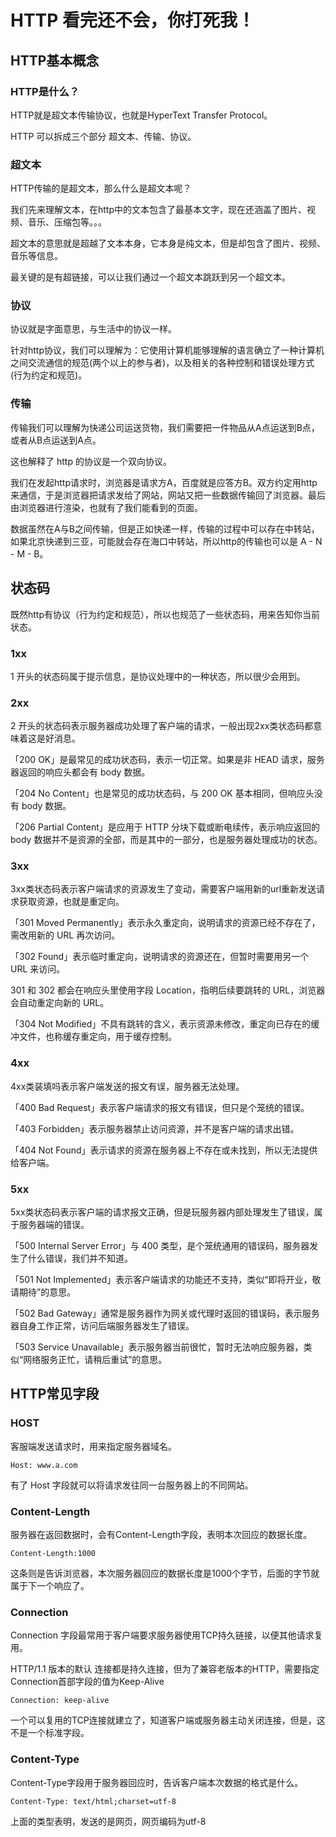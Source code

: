 # HTTP 看完还不会，你打死我！

## HTTP基本概念

### HTTP是什么？

HTTP就是超文本传输协议，也就是HyperText Transfer Protocol。

HTTP 可以拆成三个部分 超文本、传输、协议。

### 超文本

HTTP传输的是超文本，那么什么是超文本呢？

我们先来理解文本，在http中的文本包含了最基本文字，现在还涵盖了图片、视频、音乐、压缩包等。。。

超文本的意思就是超越了文本本身，它本身是纯文本，但是却包含了图片、视频、音乐等信息。

最关键的是有超链接，可以让我们通过一个超文本跳跃到另一个超文本。

### 协议

协议就是字面意思，与生活中的协议一样。

针对http协议，我们可以理解为：它使用计算机能够理解的语言确立了一种计算机之间交流通信的规范(两个以上的参与者)，以及相关的各种控制和错误处理方式(行为约定和规范)。

### 传输

传输我们可以理解为快递公司运送货物，我们需要把一件物品从A点运送到B点，或者从B点运送到A点。

这也解释了 http 的协议是一个双向协议。

我们在发起http请求时，浏览器是请求方A，百度就是应答方B。双方约定用http来通信，于是浏览器把请求发给了网站，网站又把一些数据传输回了浏览器。最后由浏览器进行渲染，也就有了我们能看到的页面。

数据虽然在A与B之间传输，但是正如快递一样，传输的过程中可以存在中转站，如果北京快递到三亚，可能就会存在海口中转站，所以http的传输也可以是 A - N - M - B。

## 状态码

既然http有协议（行为约定和规范），所以也规范了一些状态码，用来告知你当前状态。

### 1xx

1 开头的状态码属于提示信息，是协议处理中的一种状态，所以很少会用到。

### 2xx

2 开头的状态码表示服务器成功处理了客户端的请求，一般出现2xx类状态码都意味着这是好消息。

「200 OK」是最常见的成功状态码，表示一切正常。如果是非 HEAD 请求，服务器返回的响应头都会有 body 数据。

「204 No Content」也是常见的成功状态码，与 200 OK 基本相同，但响应头没有 body 数据。

「206 Partial Content」是应用于 HTTP 分块下载或断电续传，表示响应返回的 body 数据并不是资源的全部，而是其中的一部分，也是服务器处理成功的状态。

### 3xx

3xx类状态码表示客户端请求的资源发生了变动，需要客户端用新的url重新发送请求获取资源，也就是重定向。

「301 Moved Permanently」表示永久重定向，说明请求的资源已经不存在了，需改用新的 URL 再次访问。

「302 Found」表示临时重定向，说明请求的资源还在，但暂时需要用另一个 URL 来访问。

301 和 302 都会在响应头里使用字段 Location，指明后续要跳转的 URL，浏览器会自动重定向新的 URL。

「304 Not Modified」不具有跳转的含义，表示资源未修改，重定向已存在的缓冲文件，也称缓存重定向，用于缓存控制。



### 4xx

4xx类装填吗表示客户端发送的报文有误，服务器无法处理。

「400 Bad Request」表示客户端请求的报文有错误，但只是个笼统的错误。

「403 Forbidden」表示服务器禁止访问资源，并不是客户端的请求出错。

「404 Not Found」表示请求的资源在服务器上不存在或未找到，所以无法提供给客户端。

### 5xx

5xx类状态码表示客户端的请求报文正确，但是玩服务器内部处理发生了错误，属于服务器端的错误。

「500 Internal Server Error」与 400 类型，是个笼统通用的错误码，服务器发生了什么错误，我们并不知道。

「501 Not Implemented」表示客户端请求的功能还不支持，类似“即将开业，敬请期待”的意思。

「502 Bad Gateway」通常是服务器作为网关或代理时返回的错误码，表示服务器自身工作正常，访问后端服务器发生了错误。

「503 Service Unavailable」表示服务器当前很忙，暂时无法响应服务器，类似“网络服务正忙，请稍后重试”的意思。

## HTTP常见字段

### HOST

客服端发送请求时，用来指定服务器域名。

```
Host: www.a.com
```

有了 Host 字段就可以将请求发往同一台服务器上的不同网站。

### Content-Length

服务器在返回数据时，会有Content-Length字段，表明本次回应的数据长度。

```
Content-Length:1000
```

这条则是告诉浏览器，本次服务器回应的数据长度是1000个字节，后面的字节就属于下一个响应了。

### Connection

Connection 字段最常用于客户端要求服务器使用TCP持久链接，以便其他请求复用。

HTTP/1.1 版本的默认 连接都是持久连接，但为了兼容老版本的HTTP，需要指定Connection首部字段的值为Keep-Alive

```
Connection: keep-alive
```

一个可以复用的TCP连接就建立了，知道客户端或服务器主动关闭连接，但是，这不是一个标准字段。

### Content-Type

Content-Type字段用于服务器回应时，告诉客户端本次数据的格式是什么。

```
Content-Type: text/html;charset=utf-8
```

上面的类型表明，发送的是网页，网页编码为utf-8

